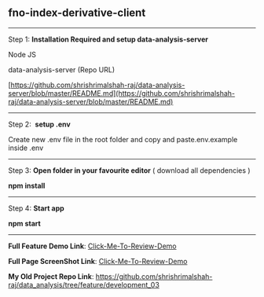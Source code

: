 ## **fno-index-derivative-client**

* * *

Step 1: **Installation Required and setup data-analysis-server**

Node JS

data-analysis-server (Repo URL)

[https://github.com/shrishrimalshah-raj/data-analysis-server/blob/master/README.md](https://github.com/shrishrimalshah-raj/data-analysis-server/blob/master/README.md)

* * *

Step 2:  **setup .env**

Create new .env file in the root folder and copy and paste.env.example inside .env

* * *

Step 3: **Open folder in your favourite editor** ( download all dependencies )

**npm install**

* * *

Step 4: **Start app**

**npm start**

* * *

  
**Full Feature Demo Link**: [Click-Me-To-Review-Demo](https://drive.google.com/file/d/1O6sx6CuIAwIjihKSk2igk17WiTvKHDw9/view)

**Full Page ScreenShot Link**: [Click-Me-To-Review-Demo](https://drive.google.com/file/d/1K1M7h0lzubl1MQp613vstjzZJ0NECvFU/view?usp=sharing)

**My Old Project Repo Link**: https://github.com/shrishrimalshah-raj/data_analysis/tree/feature/development_03